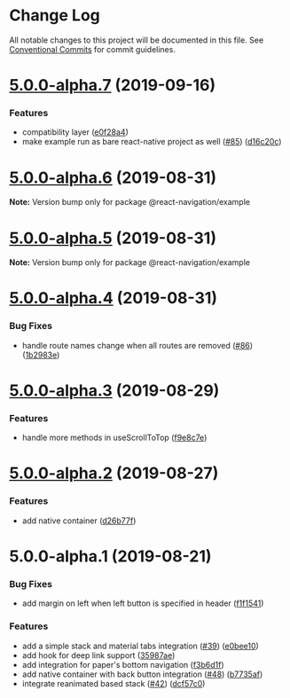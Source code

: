 # Change Log

All notable changes to this project will be documented in this file.
See [Conventional Commits](https://conventionalcommits.org) for commit guidelines.

# [5.0.0-alpha.7](https://github.com/satya164/navigation-ex/compare/@react-navigation/example@5.0.0-alpha.6...@react-navigation/example@5.0.0-alpha.7) (2019-09-16)


### Features

* compatibility layer ([e0f28a4](https://github.com/satya164/navigation-ex/commit/e0f28a4))
* make example run as bare react-native project as well ([#85](https://github.com/satya164/navigation-ex/issues/85)) ([d16c20c](https://github.com/satya164/navigation-ex/commit/d16c20c))





# [5.0.0-alpha.6](https://github.com/satya164/navigation-ex/compare/@react-navigation/example@5.0.0-alpha.4...@react-navigation/example@5.0.0-alpha.6) (2019-08-31)

**Note:** Version bump only for package @react-navigation/example





# [5.0.0-alpha.5](https://github.com/satya164/navigation-ex/compare/@react-navigation/example@5.0.0-alpha.4...@react-navigation/example@5.0.0-alpha.5) (2019-08-31)

**Note:** Version bump only for package @react-navigation/example





# [5.0.0-alpha.4](https://github.com/satya164/navigation-ex/compare/@react-navigation/example@5.0.0-alpha.3...@react-navigation/example@5.0.0-alpha.4) (2019-08-31)


### Bug Fixes

* handle route names change when all routes are removed ([#86](https://github.com/satya164/navigation-ex/issues/86)) ([1b2983e](https://github.com/satya164/navigation-ex/commit/1b2983e))





# [5.0.0-alpha.3](https://github.com/react-navigation/navigation-ex/compare/@react-navigation/example@5.0.0-alpha.2...@react-navigation/example@5.0.0-alpha.3) (2019-08-29)


### Features

* handle more methods in useScrollToTop ([f9e8c7e](https://github.com/react-navigation/navigation-ex/commit/f9e8c7e))





# [5.0.0-alpha.2](https://github.com/react-navigation/navigation-ex/compare/@react-navigation/example@5.0.0-alpha.1...@react-navigation/example@5.0.0-alpha.2) (2019-08-27)


### Features

* add native container ([d26b77f](https://github.com/react-navigation/navigation-ex/commit/d26b77f))





# 5.0.0-alpha.1 (2019-08-21)


### Bug Fixes

* add margin on left when left button is specified in header ([f1f1541](https://github.com/satya164/navigation-ex/commit/f1f1541))


### Features

* add a simple stack and material tabs integration ([#39](https://github.com/satya164/navigation-ex/issues/39)) ([e0bee10](https://github.com/satya164/navigation-ex/commit/e0bee10))
* add hook for deep link support ([35987ae](https://github.com/satya164/navigation-ex/commit/35987ae))
* add integration for paper's bottom navigation ([f3b6d1f](https://github.com/satya164/navigation-ex/commit/f3b6d1f))
* add native container with back button integration ([#48](https://github.com/satya164/navigation-ex/issues/48)) ([b7735af](https://github.com/satya164/navigation-ex/commit/b7735af))
* integrate reanimated based stack ([#42](https://github.com/satya164/navigation-ex/issues/42)) ([dcf57c0](https://github.com/satya164/navigation-ex/commit/dcf57c0))
